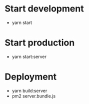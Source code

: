 # Start development

* yarn start

# Start production

* yarn start:server

# Deployment

* yarn build:server
* pm2 server.bundle.js
